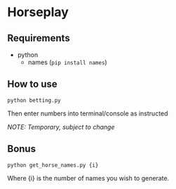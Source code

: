 Horseplay
=========

Requirements
------------
- python
  - names
    (`pip install names`)

How to use
----------
```
python betting.py
```
Then enter numbers into terminal/console as instructed

*NOTE: Temporary, subject to change*

Bonus
-----

```
python get_horse_names.py {i}
```
Where {i} is the number of names you wish to generate.
